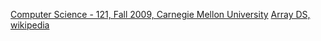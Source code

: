 
[Computer Science - 121, Fall 2009, Carnegie Mellon University](https://www.cs.cmu.edu/~./adamchik/15-121/lectures/Arrays/arrays.html)
[Array DS, wikipedia](https://en.wikipedia.org/wiki/Array_data_structure#Efficiency)